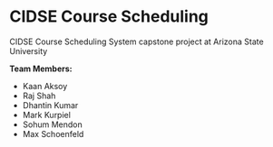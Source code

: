 # CIDSE Course Scheduling 
CIDSE Course Scheduling System capstone project at Arizona State University

**Team Members:**
- Kaan Aksoy
- Raj Shah
- Dhantin Kumar
- Mark Kurpiel
- Sohum Mendon
- Max Schoenfeld
